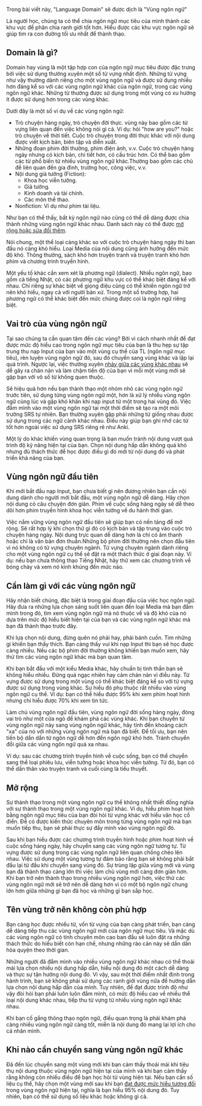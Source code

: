 Trong bài viết này, "Language Domain" sẽ được dịch là "Vùng ngôn ngữ"

Là người học, chúng ta có thể chia ngôn ngữ mục tiêu của mình thành các khu vực để phân chia ranh giới tốt hơn. Hiểu được các khu vực ngôn ngữ sẽ giúp tìm ra con đường tối ưu nhất để thành thạo.

## Domain là gì?

Domain hay vùng là một tập hợp con của ngôn ngữ mục tiêu được đặc trưng bởi việc sử dụng thường xuyên một số từ vựng nhất định. Những từ vựng như vậy thường dành riêng cho một vùng ngôn ngữ và được sử dụng nhiều hơn đáng kể so với các vùng ngôn ngữ khác của ngôn ngữ, trong các vùng ngôn ngữ khác. Những từ thường được sử dụng trong một vùng có xu hướng ít được sử dụng hơn trong các vùng khác.

Dưới đây là một số ví dụ về các vùng ngôn ngữ:

- Trò chuyện hàng ngày, trò chuyện đời thực. vùng này bao gồm các từ vựng liên quan đến việc không nói gì cả. Ví dụ: hỏi "how are you?" hoặc trò chuyện về thời tiết. Cuộc trò chuyện trong đời thực khác với nội dung được viết kịch bản, biên tập và diễn xuất.
- Những đoạn phim đời thường, phim điện ảnh, v.v. Cuộc trò chuyện hàng ngày nhưng có kịch bản, chi tiết hơn, có cấu trúc hơn. Có thể bao gồm các từ phổ biến từ nhiều vùng ngôn ngữ khác.Thường bao gồm các chủ đề liên quan đến gia đình, trường học, công việc, v.v.
- Nội dung giả tưởng (Fiction):
	- Khoa học viễn tưởng.
	- Giả tưởng.
	- Kinh doanh và tài chính.
	- Các môn thể thao.
- Nonfiction: Ví dụ như phim tài liệu.

Như bạn có thể thấy, bất kỳ ngôn ngữ nào cũng có thể dễ dàng được chia thành những vùng ngôn ngữ khác nhau. Danh sách này có thể được [mở rộng hoặc sửa đổi thêm](https://tatsumoto.neocities.org/blog/how-broad-or-narrow-is-a-domain-of-lingu.html).

Nói chung, một thể loại càng khác so với cuộc trò chuyện hàng ngày thì ban đầu nó càng khó hiểu. Loại Media của nội dung cũng ảnh hưởng đến mức độ khó. Thông thường, sách khó hơn truyện tranh và truyện tranh khó hơn phim và chương trình truyền hình.

Một yếu tố khác cần xem xét là phương ngữ (dialect). Nhiều ngôn ngữ, bao gồm cả tiếng Nhật, có các phương ngữ khu vực có thể khác biệt đáng kể với nhau. Chỉ riêng sự khác biệt về giọng điệu cũng có thể khiến ngôn ngữ trở nên khó hiểu, ngay cả với người bản xứ. Trong một số trường hợp, hai phương ngữ có thể khác biệt đến mức chúng được coi là ngôn ngữ riêng biệt.

## Vai trò của vùng ngôn ngữ

Tại sao chúng ta cần quan tâm đến các vùng? Bởi vì cách nhanh nhất để đạt được mức độ hiểu cao trong ngôn ngữ mục tiêu của bạn là thu hẹp sự tập trung thu nạp Input của bạn vào một vùng cụ thể của TL (ngôn ngữ mục tiêu), rèn luyện vùng ngôn ngữ đó, sau đó chuyển sang vùng khác và lặp lại quá trình. Ngược lại, việc thường xuyên [nhảy giữa các vùng khác nhau](https://tatsumoto.neocities.org/blog/is-it-more-factor-to-stick-to-one-domain.html) sẽ dễ gây ra chán nản và làm chậm tiến độ của bạn vì mỗi một vùng mới sẽ gặp bạn với vô số từ không quen thuộc.

Sẽ hiệu quả hơn nếu bạn thành thạo một nhóm nhỏ các vùng ngôn ngữ trước tiên, sử dụng từng vùng ngôn ngữ một, hơn là xử lý nhiều vùng ngôn ngữ  cùng lúc và gặp khó khăn khi nạp input từ một trong hai vùng đó. Việc đắm mình vào một vùng ngôn ngữ tại một thời điểm sẽ tạo ra một môi trường SRS tự nhiên. Bạn thường xuyên gặp phải những từ giống nhau được sử dụng trong các ngữ cảnh khác nhau. Điều này giúp bạn ghi nhớ các từ tốt hơn ngoài việc sử dụng SRS riêng rẽ như Anki.

Một lý do khác khiến vùng quan trọng là bạn muốn tránh nội dung vượt quá trình độ kỹ năng hiện tại của bạn. Chọn nội dung hấp dẫn không quá khó nhưng đủ thách thức để học được điều gì đó mới từ nội dung đó và phát triển khả năng của bạn.

## Vùng ngôn ngữ đầu tiên

Khi mới bắt đầu nạp Input, bạn chưa biết gì nên đương nhiên bạn cần nội dung dành cho người mới bắt đầu, một vùng ngôn ngữ dễ dàng. Hãy chọn nội dung có câu chuyện đơn giản. Phim về cuộc sống hàng ngày sẽ dễ theo dõi hơn phim truyền hình khoa học viễn tưởng về du hành thời gian.

Việc nắm vững vùng ngôn ngữ đầu tiên sẽ giúp bạn có nền tảng để mở rộng. Sẽ rất hợp lý khi chọn thứ gì đó có kịch bản và tập trung vào cuộc trò chuyện hàng ngày. Nội dung trực quan dễ dàng hơn là chỉ có âm thanh hoặc chỉ là văn bản đơn thuần.Những bộ phim đời thường nên chọn đầu tiên vì nó không có từ vựng chuyên ngành. Từ vựng chuyên ngành dành riêng cho một vùng ngôn ngữ cụ thể sẽ đặt ra một thách thức ở giai đoạn này. Ví dụ: nếu bạn chưa thông thạo Tiếng Nhật, hãy thử xem các chương trình về bóng chày và xem nó kinh khủng đến mức nào.

## Cần làm gì với các vùng ngôn ngữ

Hãy nhận biết chúng, đặc biệt là trong giai đoạn đầu của việc học ngôn ngữ. Hãy đưa ra những lựa chọn sáng suốt liên quan đến loại Media mà bạn đắm mình trong đó, tìm xem vùng ngôn ngữ mà nó thuộc về và độ khó của nó dựa trên mức độ hiểu biết hiện tại của bạn và các vùng ngôn ngữ khác mà bạn đã thành thạo trước đây.

Khi lựa chọn nội dung, đừng quên nó phải hay, phải bánh cuốn. Tìm những gì khiến bạn thấy thích. Bạn càng thấy vui khi nạp Input thì bạn sẽ học được càng nhiều. Nếu các bộ phim đời thường không khiến bạn muốn xem, hãy thử tìm các vùng ngôn ngữ khác mà bạn quan tâm.

Khi bạn bắt đầu với một kiểu Media khác, hãy chuẩn bị tinh thần bạn sẽ không hiểu nhiều. Đừng quá ngạc nhiên hay cảm chán nản vì điều này. Từ vựng được sử dụng trong một vùng có thể khác biệt đáng kể so với từ vựng được sử dụng trong vùng khác. Sự hiểu đó phụ thuộc rất nhiều vào vùng ngôn ngữ cụ thể. Ví dụ: bạn có thể hiểu được 95% khi xem phim hoạt hình nhưng chỉ hiểu được 70% khi xem tin tức.

Làm chủ vùng ngôn ngữ đầu tiên, vùng ngôn ngữ đời sống hàng ngày, đóng vai trò như một cửa ngõ để khám phá các vùng khác. Khi bạn chuyển từ vùng ngôn ngữ này sang vùng ngôn ngữ khác, hãy tính đến khoảng cách "xa" của nó với những vùng ngôn ngữ mà bạn đã biết. Để tối ưu, bạn nên tiến bộ dần dần từ ngôn ngữ dễ hơn đến ngôn ngữ khó hơn. Tránh chuyển đổi giữa các vùng ngôn ngữ  quá xa nhau. 

Ví dụ: sau các chương trình truyền hình về cuộc sống, bạn có thể chuyển sang thể loại phiêu lưu, viễn tưởng hoặc khoa học viễn tưởng. Từ đó, bạn có thể dấn thân vào truyện tranh và cuối cùng là tiểu thuyết.

## Mở rộng

Sự thành thạo trong một vùng ngôn ngữ cụ thể không nhất thiết đồng nghĩa với sự thành thạo trong một vùng ngôn ngữ khác. Ví dụ, hiểu phim hoạt hình bằng ngôn ngữ mục tiêu của bạn đòi hỏi từ vựng khác với hiểu văn học cổ điển. Để có được kiến ​​thức chuyên môn trong từng vùng ngôn ngữ mà bạn muốn tiếp thu, bạn sẽ phải thực sự đẩy mình vào vùng ngôn ngữ đó.

Sau khi bạn hiểu được các chương trình truyền hình hoặc phim hoạt hình về cuộc sống hàng ngày, hãy chuyển sang các vùng ngôn ngữ tương tự. Từ vựng được sử dụng trong các vùng ngôn ngữ liên quan chồng chéo lên nhau. Việc sử dụng một vùng tương tự đảm bảo rằng bạn sẽ không phải bắt đầu lại từ đầu khi chuyển sang vùng đó. Sự trùng lặp giữa vùng mới và vùng bạn đã thành thạo càng lớn thì việc làm chủ vùng mới càng đơn giản hơn. Khi bạn trở nên thành thạo trong nhiều vùng ngôn ngữ hơn, việc thử các vùng ngôn ngữ mới sẽ trở nên dễ dàng hơn vì có một bộ ngôn ngữ chung lớn hơn giữa những gì bạn đã học và những gì bạn sắp học.

## Tên vùng trở nên không còn phù hợp

Bạn càng học được nhiều từ, vốn từ vựng của bạn càng phát triển, bạn càng dễ dàng tiếp thu các vùng ngôn ngữ mới của ngôn ngữ mục tiêu. Và mặc dù các vùng ngôn ngữ có tính chuyên môn cao ban đầu sẽ luôn đặt ra những thách thức do hiểu biết còn hạn chế, nhưng những rào cản này sẽ dần dần hòa quyện theo thời gian.

Những người đã đắm mình vào nhiều vùng ngôn ngữ khác nhau có thể thoải mái lựa chọn nhiều nội dung hấp dẫn, hiểu nội dung đó một cách dễ dàng và thực sự tận hưởng nội dung đó. Vì vậy, sau một thời điểm nhất định trong hành trình, bạn sẽ không phải sử dụng các ranh giới vùng nữa để hướng dẫn lựa chọn nội dung hấp dẫn của mình. Tuy nhiên, để đạt được trình độ như vậy đòi hỏi bạn phải luôn luôn đắm mình, có mức độ hiểu cao về nhiều thể loại nội dung khác nhau, tiếp thu từ vựng từ nhiều vùng ngôn ngữ khác nhau.

Khi bạn cố gắng thông thạo ngôn ngữ, điều quan trọng là phải khám phá càng nhiều vùng ngôn ngữ càng tốt, miễn là nội dung đó mang lại lợi ích cho cá nhân mình.

## Khi nào cần chuyển sang vùng ngôn ngữ khác

Đã đến lúc chuyển sang một vùng mới khi bạn cảm thấy thoải mái khi tiêu thụ nội dung thuộc vùng ngôn ngữ hiện tại của mình và khi bạn cảm thấy rằng không còn nhiều điều để bạn học hỏi từ vùng hiện tại. Nếu bạn cần số liệu cụ thể, hãy chọn một vùng mới sau khi bạn [đạt được mức hiểu tương đối](https://tatsumoto.neocities.org/blog/whats-fluency.html) trong vùng ngôn ngữ hiện tại, nghĩa là bạn hiểu 95% nội dung đó. Tuy nhiên, bạn có thể sử dụng số liệu khác hoặc không gì cả.



